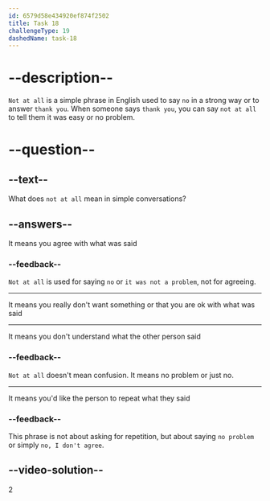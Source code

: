 ```yaml
---
id: 6579d58e434920ef874f2502
title: Task 18
challengeType: 19
dashedName: task-18
---
```


# --description--

`Not at all` is a simple phrase in English used to say `no` in a strong way or to answer `thank you`. When someone says `thank you`, you can say `not at all` to tell them it was easy or no problem.

# --question--

## --text--

What does `not at all` mean in simple conversations?

## --answers--

It means you agree with what was said

### --feedback--

`Not at all` is used for saying `no` or `it was not a problem`, not for agreeing.

---

It means you really don't want something or that you are ok with what was said

---

It means you don't understand what the other person said

### --feedback--

`Not at all` doesn't mean confusion. It means no problem or just no.

---

It means you'd like the person to repeat what they said

### --feedback--

This phrase is not about asking for repetition, but about saying `no problem` or simply `no, I don't agree`.

## --video-solution--

2
